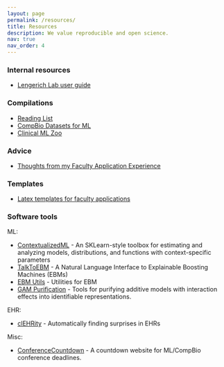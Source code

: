 ```yaml
---
layout: page
permalink: /resources/
title: Resources
description: We value reproducible and open science.
nav: true
nav_order: 4
---
```


### Internal resources

- [Lengerich Lab user guide](https://docs.google.com/document/d/1HMHeX9qSOq6PFn_cW47b3tzdJKK6QZGE39u25vsA9QA/edit?usp=sharing)

### Compilations

- [Reading List](https://github.com/LengerichLab/ReadingList)
- [CompBio Datasets for ML](https://github.com/LengerichLab/CompBioDatasetsForMachineLearning)
- [Clinical ML Zoo](https://github.com/LengerichLab/ClinicalMLZoo)

### Advice

- [Thoughts from my Faculty Application Experience](https://benlengerich.medium.com/38f1a29c715e)

### Templates

- [Latex templates for faculty applications](https://www.overleaf.com/read/qdrzkgjkmzqc#b3bdcc)

### Software tools

ML:

- [ContextualizedML](https://contextualized.ml) - An SKLearn-style toolbox for estimating and analyzing models, distributions, and functions with context-specific parameters
- [TalkToEBM](https://github.com/interpretml/TalkToEBM) - A Natural Language Interface to Explainable Boosting Machines (EBMs)
- [EBM Utils](https://github.com/LengerichLab/ebm_utils) - Utilities for EBM
- [GAM Purification](https://github.com/LengerichLab/gam_purification) - Tools for purifying additive models with interaction effects into identifiable representations.

EHR:

- [clEHRity](https://github.com/LengerichLab/clEHRity) - Automatically finding surprises in EHRs

Misc:

- [ConferenceCountdown](https://github.com/LengerichLab/ConferenceCountdown) - A countdown website for ML/CompBio conference deadlines.
